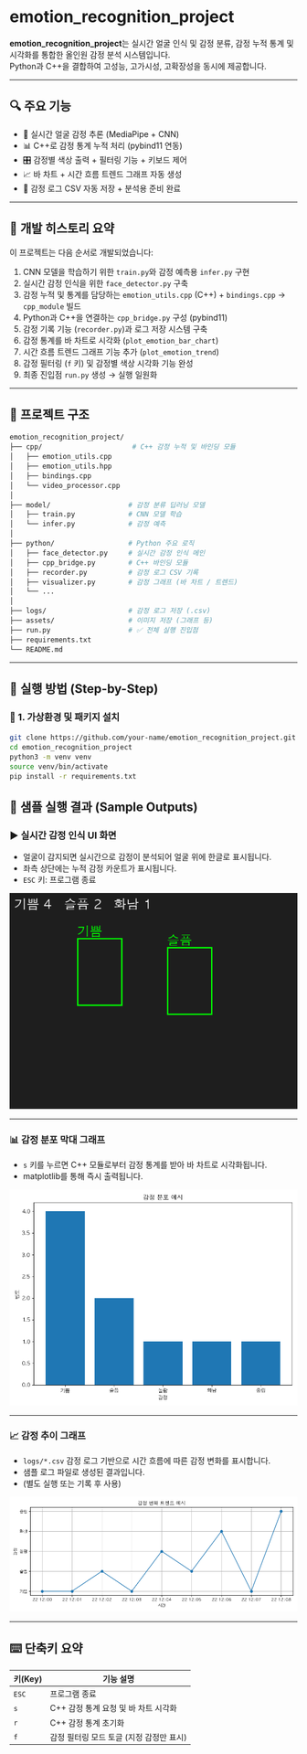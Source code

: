 # emotion_recognition_project

**emotion_recognition_project**는 실시간 얼굴 인식 및 감정 분류, 감정 누적 통계 및 시각화를 통합한 올인원 감정 분석 시스템입니다.  
Python과 C++을 결합하여 고성능, 고가시성, 고확장성을 동시에 제공합니다.

---

## 🔍 주요 기능

- 🎥 실시간 얼굴 감정 추론 (MediaPipe + CNN)
- 📊 C++로 감정 통계 누적 처리 (pybind11 연동)
- 🎛 감정별 색상 출력 + 필터링 기능 + 키보드 제어
- 📈 바 차트 + 시간 흐름 트렌드 그래프 자동 생성
- 💾 감정 로그 CSV 자동 저장 + 분석용 준비 완료

---

## 🔧 개발 히스토리 요약

이 프로젝트는 다음 순서로 개발되었습니다:

1. CNN 모델을 학습하기 위한 `train.py`와 감정 예측용 `infer.py` 구현
2. 실시간 감정 인식을 위한 `face_detector.py` 구축
3. 감정 누적 및 통계를 담당하는 `emotion_utils.cpp` (C++) + `bindings.cpp` → `cpp_module` 빌드
4. Python과 C++을 연결하는 `cpp_bridge.py` 구성 (pybind11)
5. 감정 기록 기능 (`recorder.py`)과 로그 저장 시스템 구축
6. 감정 통계를 바 차트로 시각화 (`plot_emotion_bar_chart`)
7. 시간 흐름 트렌드 그래프 기능 추가 (`plot_emotion_trend`)
8. 감정 필터링 (`f` 키) 및 감정별 색상 시각화 기능 완성
9. 최종 진입점 `run.py` 생성 → 실행 일원화

---

## 🧰 프로젝트 구조

```bash
emotion_recognition_project/
├── cpp/                      # C++ 감정 누적 및 바인딩 모듈
│   ├── emotion_utils.cpp
│   ├── emotion_utils.hpp
│   ├── bindings.cpp
│   └── video_processor.cpp
│
├── model/                   # 감정 분류 딥러닝 모델
│   ├── train.py             # CNN 모델 학습
│   └── infer.py             # 감정 예측
│
├── python/                  # Python 주요 로직
│   ├── face_detector.py     # 실시간 감정 인식 메인
│   ├── cpp_bridge.py        # C++ 바인딩 모듈
│   ├── recorder.py          # 감정 로그 CSV 기록
│   ├── visualizer.py        # 감정 그래프 (바 차트 / 트렌드)
│   └── ...                  
│
├── logs/                    # 감정 로그 저장 (.csv)
├── assets/                  # 이미지 저장 (그래프 등)
├── run.py                   # ✅ 전체 실행 진입점
├── requirements.txt
└── README.md
```

---

## 🚀 실행 방법 (Step-by-Step)

### 🔧 1. 가상환경 및 패키지 설치

```bash
git clone https://github.com/your-name/emotion_recognition_project.git
cd emotion_recognition_project
python3 -m venv venv
source venv/bin/activate
pip install -r requirements.txt
```

## 📸 샘플 실행 결과 (Sample Outputs)

### ▶️ 실시간 감정 인식 UI 화면
- 얼굴이 감지되면 실시간으로 감정이 분석되어 얼굴 위에 한글로 표시됩니다.
- 좌측 상단에는 누적 감정 카운트가 표시됩니다.
- `ESC` 키: 프로그램 종료

![UI Sample](assets/sample_ui.png)

---

### 📊 감정 분포 막대 그래프
- `s` 키를 누르면 C++ 모듈로부터 감정 통계를 받아 바 차트로 시각화됩니다.
- matplotlib를 통해 즉시 출력됩니다.

![Bar Chart](assets/sample_bar.png)

---

### 📈 감정 추이 그래프
- `logs/*.csv` 감정 로그 기반으로 시간 흐름에 따른 감정 변화를 표시합니다.
- 샘플 로그 파일로 생성된 결과입니다.
- (별도 실행 또는 기록 후 사용)

![Trend Chart](assets/sample_trend.png)

---

## ⌨️ 단축키 요약

| 키(Key) | 기능 설명 |
|--------|------------|
| `ESC`  | 프로그램 종료 |
| `s`    | C++ 감정 통계 요청 및 바 차트 시각화 |
| `r`    | C++ 감정 통계 초기화 |
| `f`    | 감정 필터링 모드 토글 (지정 감정만 표시) |
